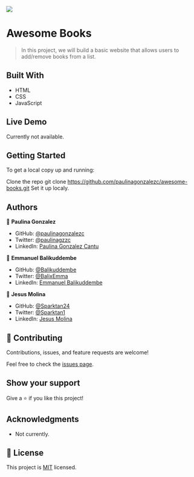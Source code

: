 ![](https://img.shields.io/badge/Microverse-blueviolet)

# Awesome Books

> In this project, we will build a basic website that allows users to add/remove books from a list.

## Built With

- HTML
- CSS
- JavaScript

## Live Demo

Currently not available.

## Getting Started

To get a local copy up and running:

Clone the repo
git clone https://github.com/paulinagonzalezc/awesome-books.git
Set it up localy.

## Authors

👤 **Paulina Gonzalez**

- GitHub: [@paulinagonzalezc](https://github.com/paulinagonzalezc)
- Twitter: [@paulinagzzc](https://twitter.com/paulinagzzc)
- LinkedIn: [Paulina Gonzalez Cantu]()

👤 **Emmanuel Balikuddembe**

- GitHub: [@Balikuddembe](https://github.com/Balikuddembe)
- Twitter: [@BalixEmma](https://twitter.com/BalixEmma)
- LinkedIn: [Emmanuel Balikuddembe](https://www.linkedin.com/in/emmanuel-balikuddembe-763765b2/)

👤 **Jesus Molina**

- GitHub: [@Sparktan24](https://github.com/Sparktan24)
- Twitter: [@Sparktan1](https://twitter.com/Sparktan1)
- LinkedIn: [Jesus Molina](https://www.linkedin.com/in/jesus-molina-2b104424a/)

## 🤝 Contributing

Contributions, issues, and feature requests are welcome!

Feel free to check the [issues page](https://github.com/paulinagonzalezc/awesome-books/issues).

## Show your support

Give a ⭐️ if you like this project!

## Acknowledgments

- Not currently.

## 📝 License

This project is [MIT](./LICENSE) licensed.
